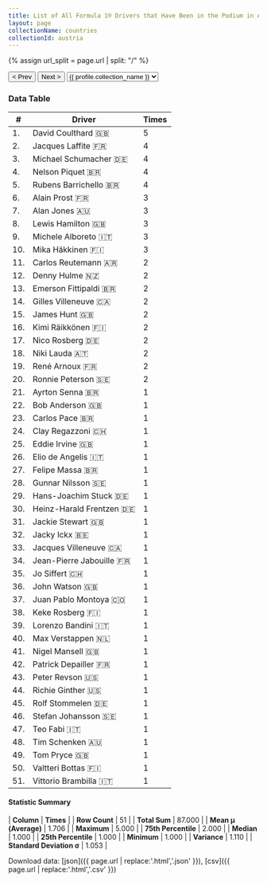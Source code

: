 ```yaml
---
title: List of All Formula 1® Drivers that Have Been in the Podium in Austria by Number of Times
layout: page
collectionName: countries
collectionId: austria
---
```


{% assign url_split = page.url | split: "/" %}
<div id="collection-navigation">
<button onclick="selector.options[selector.selectedIndex-1].value && (window.location = selector.options[selector.selectedIndex-1].value);">&lt; Prev</button>
<button onclick="selector.options[selector.selectedIndex+1].value && (window.location = selector.options[selector.selectedIndex+1].value);">Next &gt;</button>
<select id="selector" onchange="this.options[this.selectedIndex].value && (window.location = this.options[this.selectedIndex].value);">
  {% for collectionId in site.data[page.collectionName].refs %}
    {% if collectionId == page.collectionId %}
      {% assign selected = "selected" %}
    {% else %}
      {% assign selected = "" %}
    {% endif %}
    {% assign profile = site.data[page.collectionName][collectionId].profile %}
    <option value="/f1/{{ page.collectionName }}/{{ collectionId }}/{{ url_split[4] }}" {{ selected }}>{{ profile.collection_name }}</option>
  {% endfor %}
</select>
</div>

<canvas id="chart" width="400" height="180"></canvas>
<script>
var data = {
    "datasets": [
        {
            "backgroundColor": [
                "#9C8E8D",
                "#9C8E8D",
                "#9C8E8D",
                "#9C8E8D",
                "#9C8E8D",
                "#9C8E8D",
                "#9C8E8D",
                "#9C8E8D",
                "#9C8E8D",
                "#9C8E8D",
                "#9C8E8D",
                "#9C8E8D",
                "#9C8E8D",
                "#9C8E8D",
                "#9C8E8D",
                "#9C8E8D",
                "#9C8E8D",
                "#9C8E8D",
                "#9C8E8D",
                "#9C8E8D",
                "#9C8E8D",
                "#9C8E8D",
                "#9C8E8D",
                "#9C8E8D",
                "#9C8E8D",
                "#9C8E8D",
                "#9C8E8D",
                "#9C8E8D",
                "#9C8E8D",
                "#9C8E8D",
                "#9C8E8D",
                "#9C8E8D",
                "#9C8E8D",
                "#9C8E8D",
                "#9C8E8D",
                "#9C8E8D",
                "#9C8E8D",
                "#9C8E8D",
                "#9C8E8D",
                "#9C8E8D",
                "#9C8E8D",
                "#9C8E8D",
                "#9C8E8D",
                "#9C8E8D",
                "#9C8E8D",
                "#9C8E8D",
                "#9C8E8D",
                "#9C8E8D",
                "#9C8E8D",
                "#9C8E8D",
                "#9C8E8D"
            ],
            "borderColor": [
                "#1D181E",
                "#1D181E",
                "#1D181E",
                "#1D181E",
                "#1D181E",
                "#1D181E",
                "#1D181E",
                "#1D181E",
                "#1D181E",
                "#1D181E",
                "#1D181E",
                "#1D181E",
                "#1D181E",
                "#1D181E",
                "#1D181E",
                "#1D181E",
                "#1D181E",
                "#1D181E",
                "#1D181E",
                "#1D181E",
                "#1D181E",
                "#1D181E",
                "#1D181E",
                "#1D181E",
                "#1D181E",
                "#1D181E",
                "#1D181E",
                "#1D181E",
                "#1D181E",
                "#1D181E",
                "#1D181E",
                "#1D181E",
                "#1D181E",
                "#1D181E",
                "#1D181E",
                "#1D181E",
                "#1D181E",
                "#1D181E",
                "#1D181E",
                "#1D181E",
                "#1D181E",
                "#1D181E",
                "#1D181E",
                "#1D181E",
                "#1D181E",
                "#1D181E",
                "#1D181E",
                "#1D181E",
                "#1D181E",
                "#1D181E",
                "#1D181E"
            ],
            "borderWidth": 1,
            "data": [
                5.0,
                4.0,
                4.0,
                4.0,
                4.0,
                3.0,
                3.0,
                3.0,
                3.0,
                3.0,
                2.0,
                2.0,
                2.0,
                2.0,
                2.0,
                2.0,
                2.0,
                2.0,
                2.0,
                2.0,
                1.0,
                1.0,
                1.0,
                1.0,
                1.0,
                1.0,
                1.0,
                1.0,
                1.0,
                1.0,
                1.0,
                1.0,
                1.0,
                1.0,
                1.0,
                1.0,
                1.0,
                1.0,
                1.0,
                1.0,
                1.0,
                1.0,
                1.0,
                1.0,
                1.0,
                1.0,
                1.0,
                1.0,
                1.0,
                1.0,
                1.0
            ],
            "label": "Times"
        }
    ],
    "labels": [
        "David Coulthard",
        "Jacques Laffite",
        "Michael Schumacher",
        "Nelson Piquet",
        "Rubens Barrichello",
        "Alain Prost",
        "Alan Jones",
        "Lewis Hamilton",
        "Michele Alboreto",
        "Mika Häkkinen",
        "Carlos Reutemann",
        "Denny Hulme",
        "Emerson Fittipaldi",
        "Gilles Villeneuve",
        "James Hunt",
        "Kimi Räikkönen",
        "Nico Rosberg",
        "Niki Lauda",
        "René Arnoux",
        "Ronnie Peterson",
        "Ayrton Senna",
        "Bob Anderson",
        "Carlos Pace",
        "Clay Regazzoni",
        "Eddie Irvine",
        "Elio de Angelis",
        "Felipe Massa",
        "Gunnar Nilsson",
        "Hans-Joachim Stuck",
        "Heinz-Harald Frentzen",
        "Jackie Stewart",
        "Jacky Ickx",
        "Jacques Villeneuve",
        "Jean-Pierre Jabouille",
        "Jo Siffert",
        "John Watson",
        "Juan Pablo Montoya",
        "Keke Rosberg",
        "Lorenzo Bandini",
        "Max Verstappen",
        "Nigel Mansell",
        "Patrick Depailler",
        "Peter Revson",
        "Richie Ginther",
        "Rolf Stommelen",
        "Stefan Johansson",
        "Teo Fabi",
        "Tim Schenken",
        "Tom Pryce",
        "Valtteri Bottas",
        "Vittorio Brambilla"
    ]
};
var options = {
  legend: {
    display: false
  },
  scales: {
    xAxes: [{
      ticks: {
        beginAtZero: true,
        maxRotation: 180,
        display: window.innerWidth > 800
      }
    }],
    yAxes: [{
      ticks: {
        beginAtZero: true
      }
    }]
  },
  onResize: function(chart, size) {
    chart.options.scales.xAxes[0].ticks.display = size.width > 800;
  }
};
var chart = new Chart("chart", {
    data: data,
    type: 'bar',
    options: options
});
</script>



### Data Table

| # | Driver | Times |
|--|--|--|
| 1. | David Coulthard 🇬🇧 | 5 |
| 2. | Jacques Laffite 🇫🇷 | 4 |
| 3. | Michael Schumacher 🇩🇪 | 4 |
| 4. | Nelson Piquet 🇧🇷 | 4 |
| 5. | Rubens Barrichello 🇧🇷 | 4 |
| 6. | Alain Prost 🇫🇷 | 3 |
| 7. | Alan Jones 🇦🇺 | 3 |
| 8. | Lewis Hamilton 🇬🇧 | 3 |
| 9. | Michele Alboreto 🇮🇹 | 3 |
| 10. | Mika Häkkinen 🇫🇮 | 3 |
| 11. | Carlos Reutemann 🇦🇷 | 2 |
| 12. | Denny Hulme 🇳🇿 | 2 |
| 13. | Emerson Fittipaldi 🇧🇷 | 2 |
| 14. | Gilles Villeneuve 🇨🇦 | 2 |
| 15. | James Hunt 🇬🇧 | 2 |
| 16. | Kimi Räikkönen 🇫🇮 | 2 |
| 17. | Nico Rosberg 🇩🇪 | 2 |
| 18. | Niki Lauda 🇦🇹 | 2 |
| 19. | René Arnoux 🇫🇷 | 2 |
| 20. | Ronnie Peterson 🇸🇪 | 2 |
| 21. | Ayrton Senna 🇧🇷 | 1 |
| 22. | Bob Anderson 🇬🇧 | 1 |
| 23. | Carlos Pace 🇧🇷 | 1 |
| 24. | Clay Regazzoni 🇨🇭 | 1 |
| 25. | Eddie Irvine 🇬🇧 | 1 |
| 26. | Elio de Angelis 🇮🇹 | 1 |
| 27. | Felipe Massa 🇧🇷 | 1 |
| 28. | Gunnar Nilsson 🇸🇪 | 1 |
| 29. | Hans-Joachim Stuck 🇩🇪 | 1 |
| 30. | Heinz-Harald Frentzen 🇩🇪 | 1 |
| 31. | Jackie Stewart 🇬🇧 | 1 |
| 32. | Jacky Ickx 🇧🇪 | 1 |
| 33. | Jacques Villeneuve 🇨🇦 | 1 |
| 34. | Jean-Pierre Jabouille 🇫🇷 | 1 |
| 35. | Jo Siffert 🇨🇭 | 1 |
| 36. | John Watson 🇬🇧 | 1 |
| 37. | Juan Pablo Montoya 🇨🇴 | 1 |
| 38. | Keke Rosberg 🇫🇮 | 1 |
| 39. | Lorenzo Bandini 🇮🇹 | 1 |
| 40. | Max Verstappen 🇳🇱 | 1 |
| 41. | Nigel Mansell 🇬🇧 | 1 |
| 42. | Patrick Depailler 🇫🇷 | 1 |
| 43. | Peter Revson 🇺🇸 | 1 |
| 44. | Richie Ginther 🇺🇸 | 1 |
| 45. | Rolf Stommelen 🇩🇪 | 1 |
| 46. | Stefan Johansson 🇸🇪 | 1 |
| 47. | Teo Fabi 🇮🇹 | 1 |
| 48. | Tim Schenken 🇦🇺 | 1 |
| 49. | Tom Pryce 🇬🇧 | 1 |
| 50. | Valtteri Bottas 🇫🇮 | 1 |
| 51. | Vittorio Brambilla 🇮🇹 | 1 |

#### Statistic Summary

| **Column** | **Times** |
| **Row Count** | 51 |
| **Total Sum** | 87.000 |
| **Mean μ (Average)** | 1.706 |
| **Maximum** | 5.000 |
| **75th Percentile** | 2.000 |
| **Median** | 1.000 |
| **25th Percentile** | 1.000 |
| **Minimum** | 1.000 |
| **Variance** | 1.110 |
| **Standard Deviation σ** | 1.053 |

Download data: [json]({{ page.url | replace:'.html','.json' }}), [csv]({{ page.url | replace:'.html','.csv' }})
